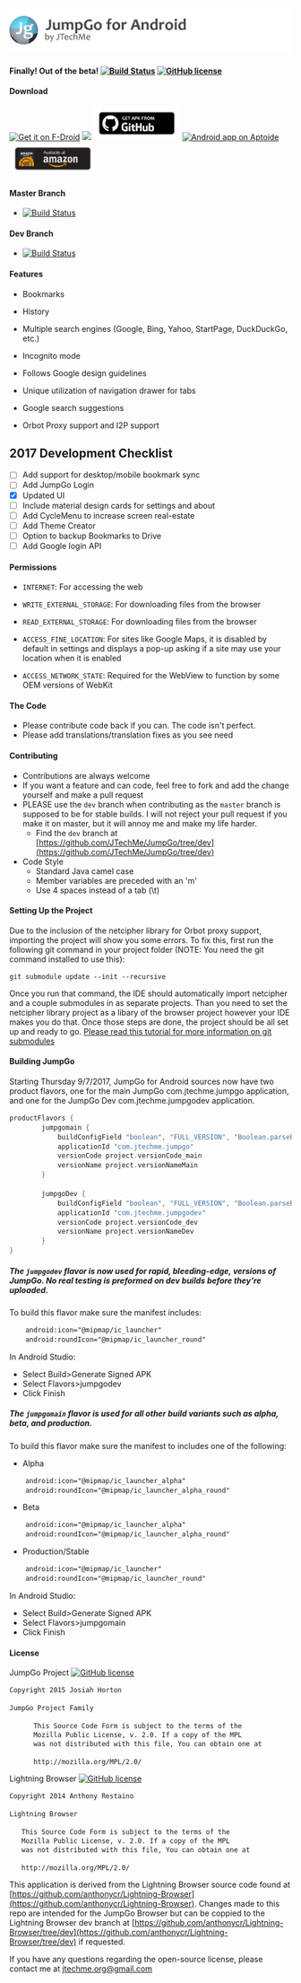 ![header](./header.png)
#### Finally! Out of the beta! [![Build Status](https://travis-ci.org/JTechMe/JumpGo.svg)](https://travis-ci.org/JTechMe/JumpGo) [![GitHub license](https://img.shields.io/badge/license-MPLv2-orange.svg?style=flat-square)](https://github.com/JTechMe/JumpGo/blob/master/Mozilla%20Public%20License%20v.%202.0)

#### Download

[<img src="https://f-droid.org/badge/get-it-on.png" alt="Get it on F-Droid" height="60">](https://f-droid.org/app/com.jtechme.jumpgo)
<a href="https://play.google.com/store/apps/details?id=com.jtechme.jumpgo"><img src="https://play.google.com/intl/en_us/badges/images/generic/en_badge_web_generic.png" height="60"></a>
[<img src="getapkfromgithub.png" alt="Download APK from GitHub" height="60">](https://github.com/JTechMe/JumpGo/releases/latest)
<a href="https://jumpgo.en.aptoide.com/?store_name=jtechme&utm_source=developer&utm_medium=badge&utm_campaign=partner-embed"><img height="60px" alt="Android app on Aptoide" src="https://cdn6.aptoide.com/includes/themes/2014/images/aptoide_badge.png?timestamp=timestamp=20171227"></a>
[<img src="availableatamazon.png" alt="Available at Amazon" height="60">](https://www.amazon.com/JTechMe-JumpGo-Browser/dp/B01KFAPKJA/ref=sr_1_1?s=mobile-apps&ie=UTF8&qid=1471302360&sr=1-1)

#### Master Branch
* [![Build Status](https://travis-ci.org/JTechMe/JumpGo.svg?branch=master)](https://travis-ci.org/JTechMe/JumpGo)

#### Dev Branch
* [![Build Status](https://travis-ci.org/JTechMe/JumpGo.svg?branch=dev)](https://travis-ci.org/JTechMe/JumpGo)

#### Features
* Bookmarks

* History

* Multiple search engines (Google, Bing, Yahoo, StartPage, DuckDuckGo, etc.)

* Incognito mode

* Follows Google design guidelines

* Unique utilization of navigation drawer for tabs

* Google search suggestions

* Orbot Proxy support and I2P support

## 2017 Development Checklist
- [ ] Add support for desktop/mobile bookmark sync
- [ ] Add JumpGo Login
- [x] Updated UI
 - [ ] Include material design cards for settings and about
 - [ ] Add CycleMenu to increase screen real-estate
- [ ] Add Theme Creator
- [ ] Option to backup Bookmarks to Drive
 - [ ] Add Google login API

#### Permissions

* ````INTERNET````: For accessing the web

* ````WRITE_EXTERNAL_STORAGE````: For downloading files from the browser

* ````READ_EXTERNAL_STORAGE````: For downloading files from the browser

* ````ACCESS_FINE_LOCATION````: For sites like Google Maps, it is disabled by default in settings and displays a pop-up asking if a site may use your location when it is enabled

* ````ACCESS_NETWORK_STATE````: Required for the WebView to function by some OEM versions of WebKit

#### The Code
* Please contribute code back if you can. The code isn't perfect.
* Please add translations/translation fixes as you see need

#### Contributing
* Contributions are always welcome
* If you want a feature and can code, feel free to fork and add the change yourself and make a pull request
* PLEASE use the ````dev```` branch when contributing as the ````master```` branch is supposed to be for stable builds. I will not reject your pull request if you make it on master, but it will annoy me and make my life harder.
  * Find the ````dev```` branch at [https://github.com/JTechMe/JumpGo/tree/dev](https://github.com/JTechMe/JumpGo/tree/dev)
* Code Style
    * Standard Java camel case
    * Member variables are preceded with an 'm'
    * Use 4 spaces instead of a tab (\t)

#### Setting Up the Project
Due to the inclusion of the netcipher library for Orbot proxy support, importing the project will show you some errors. To fix this, first run the following git command in your project folder (NOTE: You need the git command installed to use this):
````
git submodule update --init --recursive
````
Once you run that command, the IDE should automatically import netcipher and a couple submodules in as separate projects. Than you need to set the netcipher library project as a libary of the browser project however your IDE makes you do that. Once those steps are done, the project should be all set up and ready to go. [Please read this tutorial for more information on git submodules](http://www.vogella.com/tutorials/Git/article.html#submodules)

#### Building JumpGo
Starting Thursday 9/7/2017, JumpGo for Android sources now have two product flavors, one for the main JumpGo com.jtechme.jumpgo application, and one for the JumpGo Dev com.jtechme.jumpgodev application.
````gradle
productFlavors {
        jumpgomain {
            buildConfigField "boolean", "FULL_VERSION", "Boolean.parseBoolean(\"true\")"
            applicationId "com.jtechme.jumpgo"
            versionCode project.versionCode_main
            versionName project.versionNameMain
        }

        jumpgoDev {
            buildConfigField "boolean", "FULL_VERSION", "Boolean.parseBoolean(\"true\")"
            applicationId "com.jtechme.jumpgodev"
            versionCode project.versionCode_dev
            versionName project.versionNameDev
        }
}
````
##### The ````jumpgodev```` flavor is now used for rapid, bleeding-edge, versions of JumpGo. No real testing is preformed on dev builds before they're uploaded.
To build this flavor make sure the manifest includes:
````xml
    android:icon="@mipmap/ic_launcher"
    android:roundIcon="@mipmap/ic_launcher_round"
````

In Android Studio:
* Select Build>Generate Signed APK
* Select Flavors>jumpgodev
* Click Finish

##### The ````jumpgomain```` flavor is used for all other build variants such as alpha, beta, and production.
To build this flavor make sure the manifest to includes one of the following:
* Alpha
````xml
    android:icon="@mipmap/ic_launcher_alpha"
    android:roundIcon="@mipmap/ic_launcher_alpha_round"
````

* Beta
````xml
    android:icon="@mipmap/ic_launcher_alpha"
    android:roundIcon="@mipmap/ic_launcher_alpha_round"
````

* Production/Stable
````xml
    android:icon="@mipmap/ic_launcher"
    android:roundIcon="@mipmap/ic_launcher_round"
````

In Android Studio:
* Select Build>Generate Signed APK
* Select Flavors>jumpgomain
* Click Finish

#### License
JumpGo Project [![GitHub license](https://img.shields.io/badge/license-MPLv2-orange.svg?style=flat-square)](https://github.com/JTechMe/JumpGo/blob/master/Mozilla%20Public%20License%20v.%202.0)
````
Copyright 2015 Josiah Horton

JumpGo Project Family

      This Source Code Form is subject to the terms of the
      Mozilla Public License, v. 2.0. If a copy of the MPL
      was not distributed with this file, You can obtain one at

      http://mozilla.org/MPL/2.0/
````
Lightning Browser [![GitHub license](https://img.shields.io/badge/license-MPLv2-orange.svg?style=flat-square)](https://github.com/anthonycr/Lightning-Browser/blob/dev/Mozilla%20Public%20License%20v.%202.0)
````
Copyright 2014 Anthony Restaino

Lightning Browser

   This Source Code Form is subject to the terms of the
   Mozilla Public License, v. 2.0. If a copy of the MPL
   was not distributed with this file, You can obtain one at

   http://mozilla.org/MPL/2.0/
````
This application is derived from the Lightning Browser source code found at [https://github.com/anthonycr/Lightning-Browser](https://github.com/anthonycr/Lightning-Browser). Changes made to this repo are intended for the JumpGo Browser but can be coppied to the Lightning Browser dev branch at [https://github.com/anthonycr/Lightning-Browser/tree/dev](https://github.com/anthonycr/Lightning-Browser/tree/dev) if requested.

If you have any questions regarding the open-source license, please contact me at [jtechme.org@gmail.com](jtechme.org@gmail.com)

